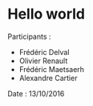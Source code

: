# Hello world


Participants :
* Frédéric Delval
* Olivier Renault
* Frédéric Maetsaerh
* Alexandre Cartier


Date : 13/10/2016
